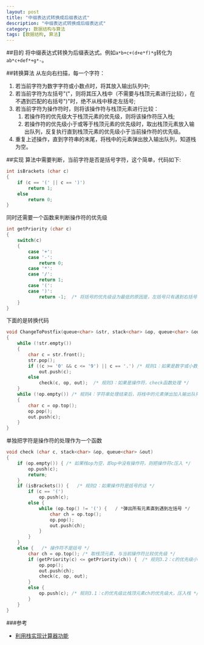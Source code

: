 ```yaml
---
layout: post
title: "中缀表达式转换成后缀表达式"
description: "中缀表达式转换成后缀表达式"
category: 数据结构与算法
tags: [数据结构, 算法]
---
```


##目的
将中缀表达式转换为后缀表达式。例如`a*b+c+(d+e*f)*g`转化为`ab*c+def*+g*-`。

##转换算法
从左向右扫描，每一个字符：

1. 若当前字符为数字字符或小数点时，将其放入输出队列中;
2. 若当前字符为左括号"("，则将其压入栈中（不需要与栈顶元素进行比较），在不遇到匹配的右括号")"时，绝不从栈中移走左括号;
3. 若当前字符为操作符时，则将该操作符与栈顶元素进行比较：
    1. 若操作符的优先级大于栈顶元素的优先级，则将该操作符压入栈;
    2. 若操作符的优先级小于或等于栈顶元素的优先级时，取出栈顶元素放入输出队列，反复执行直到栈顶元素的优先级小于当前操作符的优先级。
4. 重复上述操作，直到字符串的末尾，将栈中的元素弹出放入输出队列，知道栈为空。

##实现
算法中需要判断，当前字符是否是括号字符，这个简单，代码如下:

```c
int isBrackets (char c)
{
    if (c == '(' || c == ')')
        return 1;
    else
        return 0;
}
```

同时还需要一个函数来判断操作符的优先级

```c
int getPriority (char c)
{
    switch(c)
    {
        case '+':
        case '-':
            return 0;
        case '*':
        case '/':
            return 1;
        case '(':
        case ')':
            return -1;  /* 将括号的优先级设为最低的原因是，左括号只有遇到右括号才会弹出 */
    }
}
```

下面的是转换代码

```c
void ChangeToPostfix(queue<char> &str, stack<char> &op, queue<char> &out)
{
    while (!str.empty())
    {
        char c = str.front();
        str.pop();
        if ((c >= '0' && c <= '9') || c == '.') /* 规则1：如果是数字或小数点，加入到输出队列中 */
            out.push(c);
        else
            check(c, op, out);  /* 规则3：如果是操作符，check函数处理 */
    }
    while (!op.empty()) /* 规则4：字符串处理结束后，将栈中的元素弹出加入输出队列中 */
    {
        char c = op.top();
        op.pop();
        out.push(c);
    }
}
```
单独把字符是操作符的处理作为一个函数

```c
void check (char c, stack<char> &op, queue<char> &out)
{
    if (op.empty()) { /* 如果栈op为空，即op中没有操作符，则把操作符c压入 */
        op.push(c);
        return;
    }
    if (isBrackets()) {   /* 规则2：如果操作符是括号的话 */
        if (c == '(')
            op.push(c);
        else {
            while (op.top() != '(') {   / *弹出所有元素直到遇到左括号 */
                char ch = op.top();
                op.pop();
                out.push(ch);
            }
        }
    }
    else {   /* 操作符不是括号 */
        char ch = op.top(); /* 取栈顶元素，与当前操作符比较优先级 */
        if (getPriority(c) <= getPriority(ch)) {  /* 规则3.2：c的优先级小于栈顶元素ch的优先级 */
            op.pop();
            out.push(ch);
            check(c, op, out);
        }
        else {
            op.push(c); /* 规则3.1：c的优先级比栈顶元素ch的优先级大，压入栈 */
        }
    }
}
```
###参考
* [利用栈实现计算器功能](http://blog.csdn.net/mvpsendoh/article/details/6440835)

